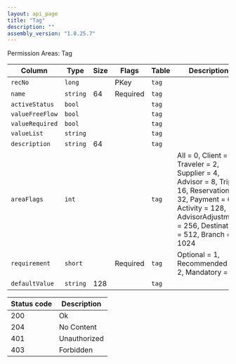 ```yaml
---
layout: api_page
title: "Tag"
description: ""
assembly_version: "1.0.25.7"
---
```




Permission Areas: Tag

| Column | Type | Size | Flags | Table | Description |
| ------ | ---- | ---- | ----- | ----- | ----------- |
| `recNo` | `long` |  | PKey | `tag` | 
| `name` | `string` | 64 | Required | `tag` | 
| `activeStatus` | `bool` |  |  | `tag` | 
| `valueFreeFlow` | `bool` |  |  | `tag` | 
| `valueRequired` | `bool` |  |  | `tag` | 
| `valueList` | `string` |  |  | `tag` | 
| `description` | `string` | 64 |  | `tag` | 
| `areaFlags` | `int` |  |  | `tag` | All = 0, Client = 1, Traveler = 2, Supplier = 4, Advisor = 8, Trip = 16, Reservation = 32, Payment = 64, Activity = 128, AdvisorAdjustment = 256, Destination = 512, Branch = 1024
| `requirement` | `short` |  | Required | `tag` | Optional = 1, Recommended = 2, Mandatory = 3
| `defaultValue` | `string` | 128 |  | `tag` | 

| Status code | Description |
| ----------- | ----------- |
| 200 | Ok |
| 204 | No Content |
| 401 | Unauthorized |
| 403 | Forbidden |


